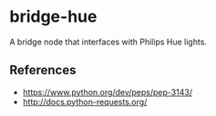 # bridge-hue

A bridge node that interfaces with Philips Hue lights.

## References

* https://www.python.org/dev/peps/pep-3143/
* http://docs.python-requests.org/
